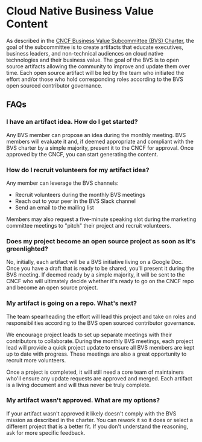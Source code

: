 # Cloud Native Business Value Content

As described in the [CNCF Business Value Subcommittee (BVS) Charter](https://github.com/cncf/business-value/blob/main/CHARTER.md), the goal of the subcommittee is to create artifacts that educate executives, business leaders, and non-technical audiences on cloud native technologies and their business value.
The goal of the BVS is to open source artifacts allowing the community to improve and update them over time. Each open source artifact will be led by the team who initiated the effort and/or those who hold corresponding roles according to the BVS open sourced contributor governance. 

## FAQs

### I have an artifact idea. How do I get started?

Any BVS member can propose an idea during the monthly meeting. BVS members will evaluate it and, if deemed appropriate and compliant with the BVS charter by a simple majority, present it to the CNCF for approval. Once approved by the CNCF, you can start generating the content.

### How do I recruit volunteers for my artifact idea?

Any member can leverage the BVS channels:
* Recruit volunteers during the monthly BVS meetings
* Reach out to your peer in the BVS Slack channel
* Send an email to the mailing list

Members may also request a five-minute speaking slot during the marketing committee meetings to "pitch" their project and recruit volunteers.

### Does my project become an open source project as soon as it's greenlighted?

No, initially, each artifact will be a BVS initiative living on a Google Doc. Once you have a draft that is ready to be shared, you'll present it during the BVS meeting. If deemed ready by a simple majority, it will be sent to the CNCF who will ultimately decide whether it's ready to go on the CNCF repo and become an open source project.

### My artifact is going on a repo. What's next?  

The team spearheading the effort will lead this project and take on roles and responsibilities according to the BVS open sourced contributor governance.  

We encourage project leads to set up separate meetings with their contributors to collaborate. During the monthly BVS meetings, each project lead will provide a quick project update to ensure all BVS members are kept up to date with progress. These meetings are also a great opportunity to recruit more volunteers.

Once a project is completed, it will still need a core team of maintainers who'll ensure any update requests are approved and merged. Each artifact is a living document and will thus never be truly complete.

### My artifact wasn't approved. What are my options?

If your artifact wasn't approved it likely doesn't comply with the BVS mission as described in the charter. You can rework it so it does or select a different project that is a better fit. If you don't understand the reasoning, ask for more specific feedback. 
